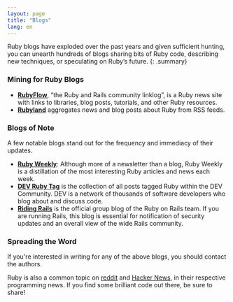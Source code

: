 ```yaml
---
layout: page
title: "Blogs"
lang: en
---
```


Ruby blogs have exploded over the past years and given sufficient
hunting, you can unearth hundreds of blogs sharing bits of Ruby code,
describing new techniques, or speculating on Ruby’s future.
{: .summary}

### Mining for Ruby Blogs

* [**RubyFlow**][rubyflow], “the Ruby and Rails community linklog”,
  is a Ruby news site with links to libraries, blog posts, tutorials,
  and other Ruby resources.
* [**Rubyland**][rubyland] aggregates news and blog posts about Ruby
  from RSS feeds.

### Blogs of Note

A few notable blogs stand out for the frequency and immediacy of their
updates.

* [**Ruby Weekly**][ruby-weekly]: Although more of a newsletter than a
  blog, Ruby Weekly is a distillation of the most interesting Ruby
  articles and news each week.
* [**DEV Ruby Tag**][dev-ruby-tag] is the collection of all posts
  tagged Ruby within the DEV Community. DEV is a network of thousands
  of software developers who blog about and discuss code.
* [**Riding Rails**][riding-rails] is the official group blog of the
  Ruby on Rails team. If you are running Rails, this blog is essential
  for notification of security updates and an overall view of the wide
  Rails community.

### Spreading the Word

If you're interested in writing for any of the above blogs, you should
contact the authors.

Ruby is also a common topic on [reddit][reddit] and [Hacker News][hn],
in their respective programming news. If you find some brilliant code
out there, be sure to share!


[rubyflow]: http://www.rubyflow.com/
[rubyland]: http://rubyland.news/
[ruby-weekly]: https://rubyweekly.com/
[dev-ruby-tag]: https://dev.to/t/ruby
[riding-rails]: http://weblog.rubyonrails.org/
[reddit]: http://www.reddit.com/r/ruby
[hn]: http://news.ycombinator.com/
